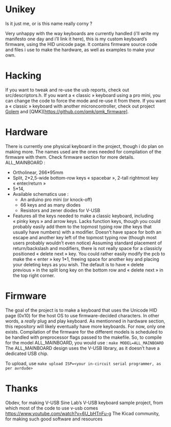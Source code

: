 # Unikey

Is it just me, or is this name really corny ?

Very unhappy with the way keyboards are currently handled (i’ll write my manifesto one day and i’ll link it here), this is my custom keyboard’s firmware, using the HID unicode page. It contains firmware source code and files i use to make the hardware, as well as examples to make your own.

# Hacking

If you want to tweak and re-use the usb reports, check out src/descriptors.h.
If you want a « classic » keyboard using a pro mini, you can change the code to force the mode and re-use it from there.
If you want a « classic » keyboard with another microncontroller, check out project [Golem](https://golem.hu/) and [QMK][https://github.com/qmk/qmk_firmware].

# Hardware

There is currently one physical keyboard in the project, though i do plan on making more.
The names used are the ones needed for compilation of the firmware with them. Check firmware section for more details.
ALL_MAINBOARD :
- Ortholinear, 266\*95mm
- Split, 2\*2,5-wide bottom-row keys « spacebar », 2-tall rightmost key « enter/return »
- 5\*14,
- Available schematics use :
  - An arduino pro mini (or knock-off)
  - 66 keys and as many diodes
  - Resistors and zener diodes for V-USB
- Features all the keys needed to make a classic keyboard, including « pinky keys » and arrow keys.
  Lacks function keys, though you could probably easily add them to the topmost typing row (the keys that usually have numbers) with a modifier.
  Doesn’t have space for both an escape and another key left of the topmost typing row (though most users probably wouldn’t even notice)
  Assuming standard placement of return/backslash and modifiers, there is not really space for a classicly positioned « delete next » key. You could rather easily modify the pcb to make the « enter » key 1\*1, freeing space for another key and placing your deleting keys as you wish. The default is to have « delete previous » in the split long key on the bottom row and « delete next » in the top right corner.

# Firmware

The goal of the project is to make a keyboard that uses the Unicode HID page (0x10) for the host OS to use firmware-decided characters. In other words, a *really* plug and play keyboard.
As mentionned in hardware section, this repository will likely eventually have more keyboards. For now, only one exists.
Compilation of the firmware for the different models is scheduled to be handled with preprocessor flags passed to the makefile. So, to compile for the model ALL_MAINBOARD, you would use : ```make MODEL=ALL_MAINBOARD```
The ALL_MAINBOARD design uses the V-USB library, as it doesn’t have a dedicated USB chip.

To upload, use ```make upload ISP=<your in-circuit serial programmer, as per avrdude>```

# Thanks

Obdev, for making V-USB
Sine Lab’s V-USB keyboard sample project, from which most of the code to use v-usb comes https://www.youtube.com/watch?v=6U_bHTnFu-g
The Kicad community, for making such good software and resources
